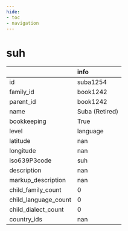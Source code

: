 ```yaml
---
hide:
- toc
- navigation
---
```

# suh
|                      | info           |
|:---------------------|:---------------|
| id                   | suba1254       |
| family_id            | book1242       |
| parent_id            | book1242       |
| name                 | Suba (Retired) |
| bookkeeping          | True           |
| level                | language       |
| latitude             | nan            |
| longitude            | nan            |
| iso639P3code         | suh            |
| description          | nan            |
| markup_description   | nan            |
| child_family_count   | 0              |
| child_language_count | 0              |
| child_dialect_count  | 0              |
| country_ids          | nan            |
